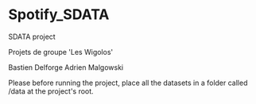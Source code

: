 # Spotify_SDATA
SDATA project

Projets de groupe 'Les Wigolos'

Bastien Delforge
Adrien Malgowski


Please before running the project, place all the datasets in a folder called /data at the project's root.